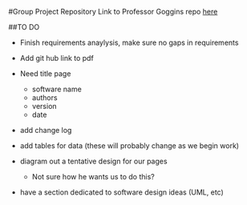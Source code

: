 #Group Project Repository
Link to Professor Goggins repo [here](https://github.com/OCDX/OCDX-Engine/tree/master/use-cases)

##TO DO

* Finish requirements anaylysis, make sure no gaps in requirements

* Add git hub link to pdf 

* Need title page

	- software name
	- authors
	- version 
	- date

* add change log

* add tables for data (these will probably change as we begin work)

* diagram out a tentative design for our pages
	- Not sure how he wants us to do this?

* have a section dedicated to software design ideas (UML, etc)

